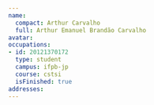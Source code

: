 ```yaml
---
name:
  compact: Arthur Carvalho
  full: Arthur Emanuel Brandão Carvalho
avatar:
occupations:
- id: 20121370172
  type: student
  campus: ifpb-jp
  course: cstsi
  isFinished: true
addresses:
---
```

